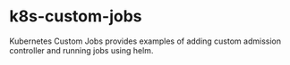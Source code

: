 # k8s-custom-jobs
Kubernetes Custom Jobs provides examples of adding custom admission controller and running jobs using helm.
